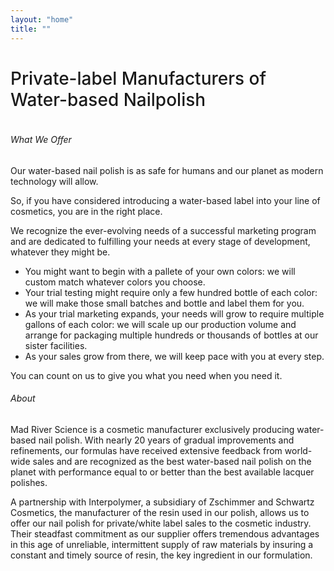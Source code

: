 ```yaml
---
layout: "home"
title: ""
---
```

<h1 style="font-weight:500">Private-label Manufacturers of Water-based Nailpolish</h1>
<figure style="width: 275px" class="align-right">
  <img src="{{ site.url }}{{ site.baseurl }}/assets/images/bluebottlesplash.png" alt="">
</figure>

<h6> What We Offer</h6>

<p>
Our water-based nail polish is as safe for humans and our planet as modern technology will allow.
</p>
<p>
So, if you have considered introducing a water-based label into your line of cosmetics, you are in the right place.
</p>
<p>
We recognize the ever-evolving needs of a successful marketing program and are dedicated to fulfilling your needs at every stage of development, whatever they might be.
</p>
<ul>
<li>
You might want to begin with a pallete of your own colors: we will custom match whatever colors you choose.
</li>
<li>
Your trial testing might require only a few hundred bottle of each color: we will make those small batches and bottle and label them for you.
</li>
<li>
As your trial marketing expands, your needs will grow to require multiple gallons of each color: we will scale up our production volume and arrange for packaging multiple hundreds or thousands of bottles at our sister facilities.
</li>
<li>
As your sales grow from there, we will keep pace with you at every step.
</li>
</ul>
<p>
You can count on us to give you what you need when you need it.
</p>
<h6>About</h6>

<p>
Mad River Science is a cosmetic manufacturer exclusively producing water-based nail polish. With nearly 20 years of gradual improvements and refinements, our formulas have received extensive feedback from world-wide sales and are recognized as the best water-based nail polish on the planet with performance equal to or better than the best available lacquer polishes.
</p>
<p>
A partnership with Interpolymer, a subsidiary of Zschimmer and Schwartz Cosmetics, the manufacturer of the resin used in our polish, allows us to offer our nail polish for private/white label sales to the cosmetic industry. Their steadfast commitment as our supplier offers tremendous advantages in this age of unreliable, intermittent supply of raw materials by insuring a constant and timely source of resin, the key ingredient in our formulation.
</p>
